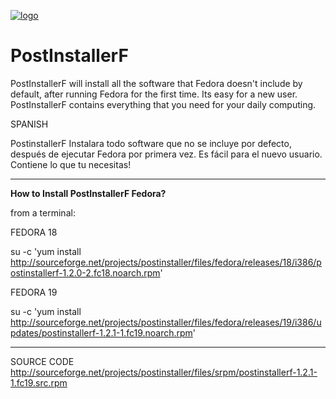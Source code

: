 [![logo](https://a.fsdn.com/con/app/proj/postinstaller/screenshots/Screenshot%20from%202013-01-17%2021:57:47.png)](https://sourceforge.net/projects/postinstaller/)


PostInstallerF
==============

PostInstallerF will install all the software that Fedora doesn't include by default, after running Fedora for the first time. Its easy for a new user. PostInstallerF contains everything that you need for your daily computing. 


SPANISH

PostinstallerF Instalara todo software que no se incluye por defecto, después de ejecutar Fedora por primera vez. Es fácil para el nuevo usuario. Contiene lo que tu necesitas!

----------------------------------------------------
**How to Install PostInstallerF Fedora?**

from a terminal:

FEDORA 18

su -c 'yum install http://sourceforge.net/projects/postinstaller/files/fedora/releases/18/i386/postinstallerf-1.2.0-2.fc18.noarch.rpm'

FEDORA 19

su -c 'yum install http://sourceforge.net/projects/postinstaller/files/fedora/releases/19/i386/updates/postinstallerf-1.2.1-1.fc19.noarch.rpm' 


-----------------------------------------------------
SOURCE CODE
http://sourceforge.net/projects/postinstaller/files/srpm/postinstallerf-1.2.1-1.fc19.src.rpm

